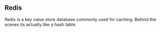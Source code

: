 ## Redis
Redis is a key value store database commonly used for caching. Behind the scenes its actually like a hash table.

